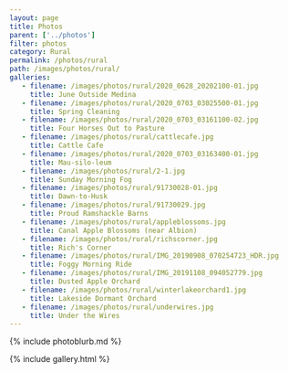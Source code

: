 ```yaml
---
layout: page
title: Photos
parent: ['../photos']
filter: photos
category: Rural
permalink: /photos/rural
path: /images/photos/rural/
galleries:
   - filename: /images/photos/rural/2020_0628_20202100-01.jpg
     title: June Outside Medina
   - filename: /images/photos/rural/2020_0703_03025500-01.jpg
     title: Spring Cleaning
   - filename: /images/photos/rural/2020_0703_03161100-02.jpg
     title: Four Horses Out to Pasture
   - filename: /images/photos/rural/cattlecafe.jpg
     title: Cattle Cafe
   - filename: /images/photos/rural/2020_0703_03163400-01.jpg
     title: Mau-silo-leum
   - filename: /images/photos/rural/2-1.jpg
     title: Sunday Morning Fog
   - filename: /images/photos/rural/91730028-01.jpg
     title: Dawn-to-Husk
   - filename: /images/photos/rural/91730029.jpg
     title: Proud Ramshackle Barns
   - filename: /images/photos/rural/appleblossoms.jpg
     title: Canal Apple Blossoms (near Albion)
   - filename: /images/photos/rural/richscorner.jpg
     title: Rich's Corner
   - filename: /images/photos/rural/IMG_20190908_070254723_HDR.jpg
     title: Foggy Morning Ride
   - filename: /images/photos/rural/IMG_20191108_094052779.jpg
     title: Dusted Apple Orchard
   - filename: /images/photos/rural/winterlakeorchard1.jpg
     title: Lakeside Dormant Orchard
   - filename: /images/photos/rural/underwires.jpg
     title: Under the Wires
---
```


{% include photoblurb.md %}

{% include gallery.html %}


